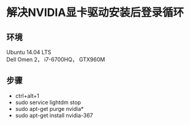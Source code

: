 # 解决NVIDIA显卡驱动安装后登录循环
## 环境
Ubuntu 14.04 LTS  
Dell Omen 2， i7-6700HQ，  GTX960M  
## 步骤
* ctrl+alt+1  
* sudo service lightdm stop  
* sudo apt-get purge nvidia*  
* sudo apt-get install nvidia-367  
